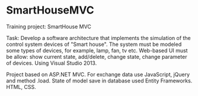 # SmartHouseMVC
Training project: SmartHouse MVC

Task: Develop a software architecture that implements the simulation of the control system devices of "Smart house". The system must be modeled some types of devices, for example, lamp, fan, tv etc. Web-based UI must be allow: show current state, add/delete, change state, change parameter of devices. Using Visual Studio 2013.

Project based on ASP.NET MVC. For exchange data use JavaScript, jQuery and method .load. State of model save in database used Entity Frameworks. HTML, CSS.

